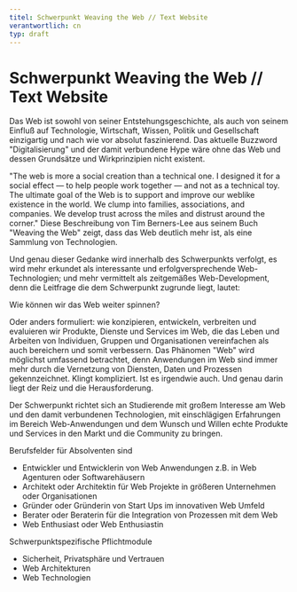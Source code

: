 ```yaml
---
titel: Schwerpunkt Weaving the Web // Text Website
verantwortlich: cn
typ: draft
---
```


# Schwerpunkt Weaving the Web // Text Website

Das Web ist sowohl von seiner Entstehungsgeschichte, als auch von seinem Einfluß auf Technologie, Wirtschaft, Wissen, Politik und Gesellschaft einzigartig und nach wie vor absolut faszinierend. Das aktuelle Buzzword "Digitalisierung" und der damit verbundene Hype wäre ohne das Web und dessen Grundsätze und Wirkprinzipien nicht existent.

"The web is more a social creation than a technical one. I designed it for a social effect — to help people work together — and not as a technical toy. The ultimate goal of the Web is to support and improve our weblike existence in the world. We clump into families, associations, and companies. We develop trust across the miles and distrust around the corner." Diese Beschreibung von Tim Berners-Lee aus seinem Buch "Weaving the Web" zeigt, dass das Web deutlich mehr ist, als eine Sammlung von Technologien.

Und genau dieser Gedanke wird innerhalb des Schwerpunkts verfolgt, es wird mehr erkundet als interessante und erfolgversprechende Web-Technologien; und mehr vermittelt als zeitgemäßes Web-Development, denn die Leitfrage die dem Schwerpunkt zugrunde liegt, lautet:

Wie können wir das Web weiter spinnen?

Oder anders formuliert: wie konzipieren, entwickeln, verbreiten und evaluieren wir Produkte, Dienste und Services im Web, die das Leben und Arbeiten von Individuen, Gruppen und Organisationen vereinfachen als auch bereichern und somit verbessern. Das Phänomen "Web" wird möglichst umfassend betrachtet, denn Anwendungen im Web sind immer mehr durch die Vernetzung von Diensten, Daten und Prozessen gekennzeichnet. Klingt kompliziert. Ist es irgendwie auch. Und genau darin liegt der Reiz und die Herausforderung.

Der Schwerpunkt richtet sich an Studierende mit großem Interesse am Web und den damit verbundenen Technologien, mit einschlägigen Erfahrungen im Bereich Web-Anwendungen und dem Wunsch und Willen echte Produkte und Services in den Markt und die Community zu bringen.

Berufsfelder für Absolventen sind 
* Entwickler und Entwicklerin von Web Anwendungen z.B. in Web Agenturen oder Softwarehäusern
* Architekt oder Architektin für Web Projekte in größeren Unternehmen oder Organisationen 
* Gründer oder Gründerin von Start Ups im innovativen Web Umfeld
* Berater oder Beraterin für die Integration von Prozessen mit dem Web
* Web Enthusiast oder Web Enthusiastin

Schwerpunktspezifische Pflichtmodule

* Sicherheit, Privatsphäre und Vertrauen
* Web Architekturen
* Web Technologien
